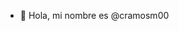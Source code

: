 - 👋 Hola, mi nombre es @cramosm00

<!---
cramosm00/cramosm00 is a ✨ special ✨ repository because its `README.md` (this file) appears on your GitHub profile.
You can click the Preview link to take a look at your changes.
--->
